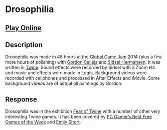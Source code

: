 # Drosophilia

## [Play Online](https://pippinbarr.github.io/drosophilia/web/)

## Description
Drosophilia was made in 48 hours at the [Global Game Jam](http://globalgamejam.org/) 2014 (plus a few more hours of polishing) with [Gordon Calleja](http://www.twitter.com/gordoncalleja) and [Sidsel Hermansen](http://www.twitter.com/sslhrmnsn). It was written in [Twine](http://twinery.org/). Sound effects were recorded by Sidsel with a Zoom H4 and music and effects were made in Logic. Background videos were recorded with cellphones and processed in After Effects and iMovie. Some background videos are of actual oil paintings by Gordon.

## Response
Drosophilia was in the exhibition [Fear of Twine](http://www.fearoftwine.com/) with a number of other very interesting Twine games. It has been covered by [PC Gamer&#8217;s Best Free Games of the Week](http://www.pcgamer.com/2014/02/22/the-best-free-games-of-the-week-14/) and [Emily Short](http://emshort.wordpress.com/2014/03/05/fear-of-twine-continued/#more-6227).
